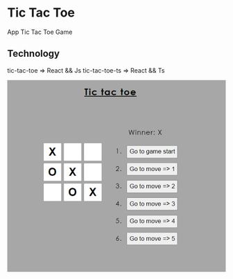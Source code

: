 # Tic Tac Toe 

App Tic Tac Toe Game

## Technology


tic-tac-toe => React && Js
tic-tac-toe-ts => React && Ts

![tictactoe](./img/img.png)
